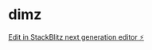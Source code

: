 # dimz

[Edit in StackBlitz next generation editor ⚡️](https://stackblitz.com/~/github.com/dimz105/dimz)